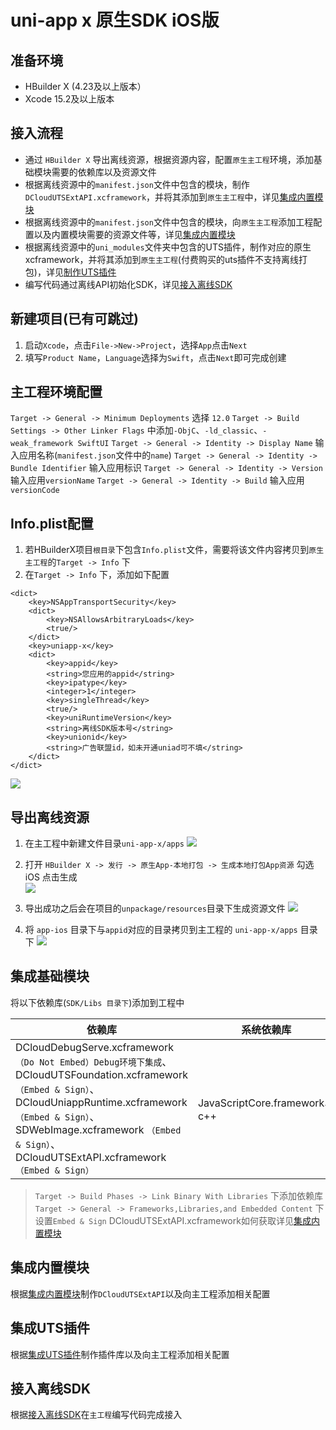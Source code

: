 # uni-app x 原生SDK iOS版

## 准备环境
* HBuilder X (4.23及以上版本）
* Xcode 15.2及以上版本

## 接入流程
* 通过 `HBuilder X` 导出离线资源，根据资源内容，配置`原生主工程`环境，添加基础模块需要的依赖库以及资源文件
* 根据离线资源中的`manifest.json`文件中包含的模块，制作`DCloudUTSExtAPI.xcframework`，并将其添加到`原生主工程`中，详见[集成内置模块](../modules/ios/modules.md)
* 根据离线资源中的`manifest.json`文件中包含的模块，向`原生主工程`添加工程配置以及内置模块需要的资源文件等，详见[集成内置模块](../modules/ios/modules.md)
* 根据离线资源中的`uni_modules`文件夹中包含的UTS插件，制作对应的原生xcframework，并将其添加到`原生主工程`(付费购买的uts插件不支持离线打包)，详见[制作UTS插件](iosuts.md)
* 编写代码通过离线API初始化SDK，详见[接入离线SDK](iosapi.md)

## 新建项目(已有可跳过)
1. 启动`Xcode`，点击`File->New->Project`，选择`App`点击`Next`
2. 填写`Product Name`，`Language`选择为`Swift`，点击`Next`即可完成创建

## 主工程环境配置
`Target -> General -> Minimum Deployments` 选择 `12.0`
`Target -> Build Settings -> Other Linker Flags` 中添加`-ObjC`、`-ld_classic`、`-weak_framework SwiftUI`
`Target -> General -> Identity -> Display Name` 输入应用名称(`manifest.json`文件中的`name`)
`Target -> General -> Identity -> Bundle Identifier` 输入应用标识
`Target -> General -> Identity -> Version` 输入应用`versionName`
`Target -> General -> Identity -> Build` 输入应用`versionCode`

## Info.plist配置
1. 若HBuilderX项目`根目录`下包含`Info.plist`文件，需要将该文件内容拷贝到`原生主工程`的`Target -> Info` 下
2. 在`Target -> Info` 下，添加如下配置
```
<dict>
	<key>NSAppTransportSecurity</key>
	<dict>
		<key>NSAllowsArbitraryLoads</key>
		<true/>
	</dict>
	<key>uniapp-x</key>
	<dict>
		<key>appid</key>
		<string>您应用的appid</string>
		<key>ipatype</key>
		<integer>1</integer>
		<key>singleThread</key>
		<true/>
		<key>uniRuntimeVersion</key>
		<string>离线SDK版本号</string>
		<key>unionid</key>
		<string>广告联盟id，如未开通uniad可不填</string>
	</dict>
</dict>
```
![](https://web-ext-storage.dcloud.net.cn/native/doc/iOS/uniappx_info.png)


## 导出离线资源
1. 在主工程中新建文件目录`uni-app-x/apps`
    ![](https://web-ext-storage.dcloud.net.cn/native/doc/iOS/create_resources_document.png)

2. 打开 `HBuilder X -> 发行 -> 原生App-本地打包 -> 生成本地打包App资源` 勾选iOS 点击生成  
    ![](https://web-ext-storage.dcloud.net.cn/native/doc/iOS/export.png)


3. 导出成功之后会在项目的`unpackage/resources`目录下生成资源文件
    ![](https://web-ext-storage.dcloud.net.cn/native/doc/iOS/resources.png)

4. 将 `app-ios` 目录下与`appid`对应的目录拷贝到主工程的 `uni-app-x/apps` 目录下
    ![](https://web-ext-storage.dcloud.net.cn/native/doc/iOS/copy_resources.png)


## 集成基础模块
将以下依赖库(`SDK/Libs 目录下`)添加到工程中

| 依赖库 | 系统依赖库 |
| ---   | ---|
| DCloudDebugServe.xcframework `（Do Not Embed）Debug环境下集成`、DCloudUTSFoundation.xcframework `（Embed & Sign）`、DCloudUniappRuntime.xcframework `（Embed & Sign）`、SDWebImage.xcframework `（Embed & Sign）`、DCloudUTSExtAPI.xcframework `（Embed & Sign）`   |   JavaScriptCore.framework、c++ |

> `Target -> Build Phases -> Link Binary With Libraries` 下添加依赖库
> `Target -> General -> Frameworks,Libraries,and Embedded Content` 下设置`Embed & Sign`
> DCloudUTSExtAPI.xcframework如何获取详见[集成内置模块](../modules/ios/modules.md)

## 集成内置模块
根据[集成内置模块](../modules/ios/modules.md)制作`DCloudUTSExtAPI`以及向主工程添加相关配置

## 集成UTS插件
根据[集成UTS插件](iosuts.md)制作插件库以及向主工程添加相关配置

## 接入离线SDK
根据[接入离线SDK](iosapi.md)在`主工程`编写代码完成接入